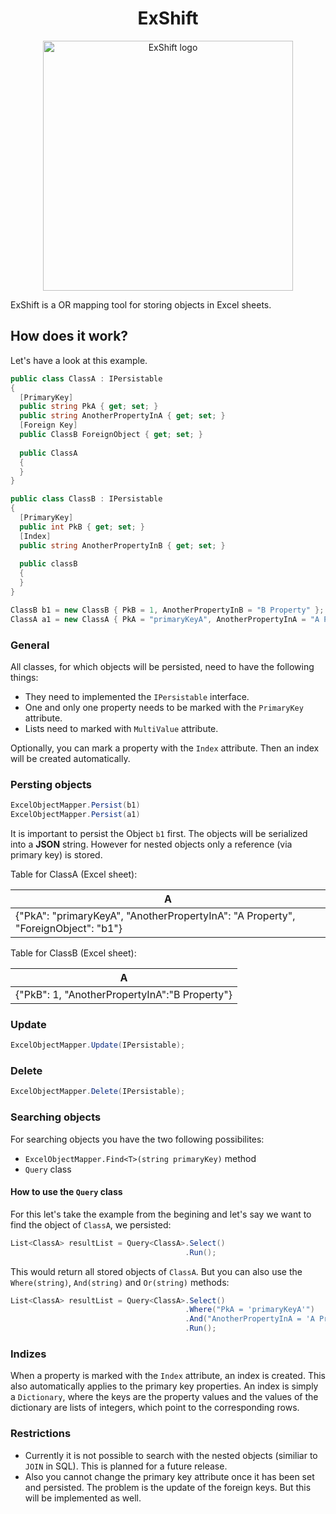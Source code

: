 <h1 align="center">ExShift</h1>

<p align="center">
  <img width="400" src="https://github.com/darkshine0x/ExShift/blob/main/ExShift_logo.png?raw=true" alt="ExShift logo">
</p>

ExShift is a OR mapping tool for storing objects in Excel sheets.

## How does it work?

Let's have a look at this example.


```C#
public class ClassA : IPersistable
{
  [PrimaryKey]
  public string PkA { get; set; }
  public string AnotherPropertyInA { get; set; }
  [Foreign Key]
  public ClassB ForeignObject { get; set; }
  
  public ClassA
  {
  }
}

public class ClassB : IPersistable
{
  [PrimaryKey]
  public int PkB { get; set; }
  [Index]
  public string AnotherPropertyInB { get; set; }
  
  public classB
  {
  }
}
```

```C#
ClassB b1 = new ClassB { PkB = 1, AnotherPropertyInB = "B Property" };
ClassA a1 = new ClassA { PkA = "primaryKeyA", AnotherPropertyInA = "A Property", ForeignObject = b1};
```

### General

All classes, for which objects will be persisted, need to have the following things:
- They need to implemented the `IPersistable` interface.
- One and only one property needs to be marked with the `PrimaryKey` attribute.
- Lists need to marked with `MultiValue` attribute.

Optionally, you can mark a property with the `Index` attribute. Then an index will be created automatically.

### Persting objects

```C#
ExcelObjectMapper.Persist(b1)
ExcelObjectMapper.Persist(a1)
```
It is important to persist the Object `b1` first. The objects will be serialized into a **JSON** string. However for nested objects only a reference (via primary key) is stored.

Table for ClassA (Excel sheet):

| A                                                                                 |
|-----------------------------------------------------------------------------------|
| {"PkA": "primaryKeyA", "AnotherPropertyInA": "A Property", "ForeignObject": "b1"} |

Table for ClassB (Excel sheet):

| A                                             |
|-----------------------------------------------|
| {"PkB": 1, "AnotherPropertyInA":"B Property"} |

### Update
```C#
ExcelObjectMapper.Update(IPersistable);
```

### Delete
```C#
ExcelObjectMapper.Delete(IPersistable);
```

### Searching objects

For searching objects you have the two following possibilites:
- `ExcelObjectMapper.Find<T>(string primaryKey)` method
- `Query` class

#### How to use the `Query` class

For this let's take the example from the begining and let's say we want to find the object of `ClassA`, we persisted:

```C#
List<ClassA> resultList = Query<ClassA>.Select()
                                       .Run();
```

This would return all stored objects of `ClassA`. But you can also use the `Where(string)`, `And(string)` and `Or(string)` methods:

```C#
List<ClassA> resultList = Query<ClassA>.Select()
                                       .Where("PkA = 'primaryKeyA'")
                                       .And("AnotherPropertyInA = 'A Property'")
                                       .Run();
```

### Indizes

When a property is marked with the `Index` attribute, an index is created. This also automatically applies to the primary key properties. An index is simply a `Dictionary`, where the keys are the property values and the values of the dictionary are lists of integers, which point to the corresponding rows.

### Restrictions
- Currently it is not possible to search with the nested objects (similiar to `JOIN` in SQL). This is planned for a future release.
- Also you cannot change the primary key attribute once it has been set and persisted. The problem is the update of the foreign keys. But this will be implemented as well.
